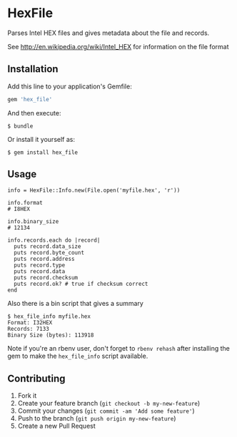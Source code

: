 # HexFile

Parses Intel HEX files and gives metadata about the file and records.

See http://en.wikipedia.org/wiki/Intel_HEX for information on the file format

## Installation

Add this line to your application's Gemfile:

```ruby
gem 'hex_file'
```

And then execute:

    $ bundle

Or install it yourself as:

    $ gem install hex_file

## Usage

    info = HexFile::Info.new(File.open('myfile.hex', 'r'))

    info.format
    # I8HEX

    info.binary_size
    # 12134

    info.records.each do |record|
      puts record.data_size
      puts record.byte_count
      puts record.address
      puts record.type
      puts record.data
      puts record.checksum
      puts record.ok? # true if checksum correct
    end

Also there is a bin script that gives a summary

    $ hex_file_info myfile.hex
    Format: I32HEX
    Records: 7133
    Binary Size (bytes): 113918

Note if you're an rbenv user, don't forget to `rbenv rehash` after installing the gem to make the `hex_file_info` script available.

## Contributing

1. Fork it
2. Create your feature branch (`git checkout -b my-new-feature`)
3. Commit your changes (`git commit -am 'Add some feature'`)
4. Push to the branch (`git push origin my-new-feature`)
5. Create a new Pull Request
